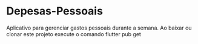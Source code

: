 # Depesas-Pessoais
Aplicativo para gerenciar gastos pessoais durante a semana.
Ao baixar ou clonar este projeto execute o comando flutter pub get
